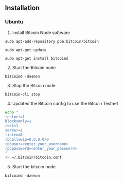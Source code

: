 ## Installation 

### Ubuntu

1. Install Bitcoin Node software

`sudo apt-add-repository ppa:bitcoin/bitcoin`

`sudo apt-get update`

`sudo apt-get install bitcoind`

2. Start the Bitcoin node

`bitcoind -daemon`

3. Stop the Bitcoin node

`bitcoin-cli stop`

4. Updated the Bitcoin config to use the Bitcoin Testnet

```sh 
echo "
testnet=1
blocksonly=1
rest=1
server=1
listen=0
rpcallowip=0.0.0.0/0 
rpcuser=<enter_your_username>
rpcpassword=<enter_your_password>
"
>> ~/.bitcoin/bitcoin.conf
```

5. Start the bitcoin node

`bitcoind -daemon`

